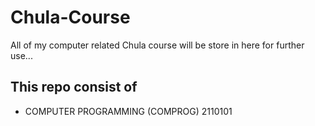 # Chula-Course
All of my computer related Chula course will be store in here for further use...

## This repo consist of
- COMPUTER PROGRAMMING (COMPROG) 2110101
